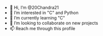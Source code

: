 - 👋 Hi, I’m @20Chandra21
- 👀 I’m interested in "C" and Python
- 🌱 I’m currently learning "C"
- 💞️ I’m looking to collaborate on new projects
- 📫 Reach me through this profile

<!---
20Chandra21/20Chandra21 is a ✨ special ✨ repository because its `README.md` (this file) appears on your GitHub profile.
You can click the Preview link to take a look at your changes.
--->
